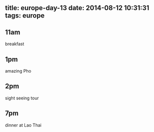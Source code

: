 title: europe-day-13
date: 2014-08-12 10:31:31
tags: europe
---

11am
---
breakfast

1pm
---
amazing Pho


2pm
---
sight seeing tour

7pm
---
dinner at Lao Thai
